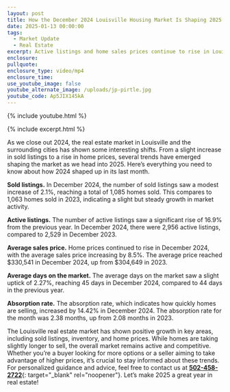 ```yaml
---
layout: post
title: How the December 2024 Louisville Housing Market Is Shaping 2025
date: 2025-01-13 00:00:00
tags:
  - Market Update
  - Real Estate
excerpt: Active listings and home sales prices continue to rise in Louisville.
enclosure:
pullquote:
enclosure_type: video/mp4
enclosure_time:
use_youtube_image: false
youtube_alternate_image: /uploads/jp-pirtle.jpg
youtube_code: Ap5JIX145kA
---
```

{% include youtube.html %}

{% include excerpt.html %}

As we close out 2024, the real estate market in Louisville and the surrounding cities has shown some interesting shifts. From a slight increase in sold listings to a rise in home prices, several trends have emerged shaping the market as we head into 2025. Here’s everything you need to know about how 2024 shaped up in its last month.

**Sold listings.** In December 2024, the number of sold listings saw a modest increase of 2.1%, reaching a total of 1,085 homes sold. This compares to 1,063 homes sold in 2023, indicating a slight but steady growth in market activity.

**Active listings.** The number of active listings saw a significant rise of 16.9% from the previous year. In December 2024, there were 2,956 active listings, compared to 2,529 in December 2023.

**Average sales price.** Home prices continued to rise in December 2024, with the average sales price increasing by 8.5%. The average price reached $330,541 in December 2024, up from $304,649 in 2023.

**Average days on the market.** The average days on the market saw a slight uptick of 2.27%, reaching 45 days in December 2024, compared to 44 days in the previous year.

**Absorption rate.** The absorption rate, which indicates how quickly homes are selling, increased by 14.42% in December 2024. The absorption rate for the month was 2.38 months, up from 2.08 months in 2023.

The Louisville real estate market has shown positive growth in key areas, including sold listings, inventory, and home prices. While homes are taking slightly longer to sell, the overall market remains active and competitive. Whether you’re a buyer looking for more options or a seller aiming to take advantage of higher prices, it’s crucial to stay informed about these trends. For personalized guidance and advice, feel free to contact us at [**502-458-2722**](tel:502-458-2722 "502-458-2722"){: target="_blank" rel="noopener"}. Let’s make 2025 a great year in real estate!